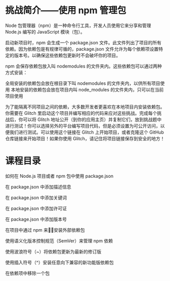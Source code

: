 # 挑战简介——使用 npm 管理包 #

Node 包管理器（npm）是一种命令行工具，开发人员使用它来分享和管理 Node.js 编写的 JavaScript 模块（包）。

启动新项目时，npm 会生成一个 package.json 文件。此文件列出了项目的所有依赖。因为依赖包是有规律可循的，package.json 文件允许为每个依赖项设置特定的版本号。以确保这些依赖包更新时不会破坏你的项目。

npm 会保存依赖包放入叫 nodemodules 的文件夹内。这些依赖包可以通过两种方式安装：


全局安装的依赖包会放在根目录下叫 nodemodules 的文件夹内，以供所有项目使用
本地安装的依赖包会放在项目内叫 node_modules 的文件夹内，只可以在当前项目使用

为了能隔离不同项目之间的依赖，大多数开发者更喜欢在本地项目内安装依赖包。你需要在 Glitch 里启动这个项目并编写相应的代码来应对这些挑战。完成每个挑战后，你可以将 Glitch 地址公开（到你的应用主页）并复制它们，放到挑战题中进行测试！你可以选择另外的平台编写项目代码，但是必须设置为可公开访问，以便我们进行测试。可以使用这个链接在 Glitch 上开始项目，或者克隆这个 GitHub 仓库链接来开始项目！如果你使用 Glitch，请记住将项目链接保存到安全的地方！

# 课程目录 #

如何在 Node.js 项目或者 npm 包中使用 package.json

在 package.json 中添加描述信息

在 package.json 中添加关键词

在 package.json 中添加许可证

在 package.json 中添加版本号

在项目中通过 npm 来安装外部依赖包

使用语义化版本控制规范（SemVer）来管理 npm 依赖

使用波浪符号（~）将依赖包更新为最新的修订版

使用插入符号（^）安装任意向下兼容的新功能版依赖包

在依赖项中移除一个包